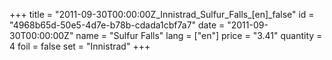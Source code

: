 +++
title = "2011-09-30T00:00:00Z_Innistrad_Sulfur_Falls_[en]_false"
id = "4968b65d-50e5-4d7e-b78b-cdada1cbf7a7"
date = "2011-09-30T00:00:00Z"
name = "Sulfur Falls"
lang = ["en"]
price = "3.41"
quantity = 4
foil = false
set = "Innistrad"
+++
